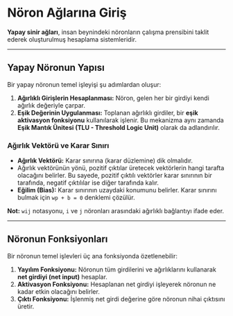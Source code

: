 # Nöron Ağlarına Giriş

**Yapay sinir ağları**, insan beynindeki nöronların çalışma prensibini taklit ederek oluşturulmuş hesaplama sistemleridir.

---

## Yapay Nöronun Yapısı

Bir yapay nöronun temel işleyişi şu adımlardan oluşur:

1.  **Ağırlıklı Girişlerin Hesaplanması:** Nöron, gelen her bir girdiyi kendi ağırlık değeriyle çarpar.
2.  **Eşik Değerinin Uygulanması:** Toplanan ağırlıklı girdiler, bir **eşik aktivasyon fonksiyonu** kullanılarak işlenir. Bu mekanizma aynı zamanda **Eşik Mantık Ünitesi (TLU - Threshold Logic Unit)** olarak da adlandırılır.

### Ağırlık Vektörü ve Karar Sınırı

* **Ağırlık Vektörü:** Karar sınırına (karar düzlemine) dik olmalıdır.
* Ağırlık vektörünün yönü, pozitif çıktılar üretecek vektörlerin hangi tarafta olacağını belirler. Bu sayede, pozitif çıktılı vektörler karar sınırının bir tarafında, negatif çıktılılar ise diğer tarafında kalır.
* **Eğilim (Bias):** Karar sınırının uzaydaki konumunu belirler. Karar sınırını bulmak için `wp + b = 0` denklemi çözülür.

**Not:** `wij` notasyonu, `i` ve `j` nöronları arasındaki ağırlıklı bağlantıyı ifade eder.

---

## Nöronun Fonksiyonları

Bir nöronun temel işlevleri üç ana fonksiyonda özetlenebilir:

1.  **Yayılım Fonksiyonu:** Nöronun tüm girdilerini ve ağırlıklarını kullanarak **net girdiyi (net input)** hesaplar.
2.  **Aktivasyon Fonksiyonu:** Hesaplanan net girdiyi işleyerek nöronun ne kadar etkin olacağını belirler.
3.  **Çıktı Fonksiyonu:** İşlenmiş net girdi değerine göre nöronun nihai çıktısını üretir.